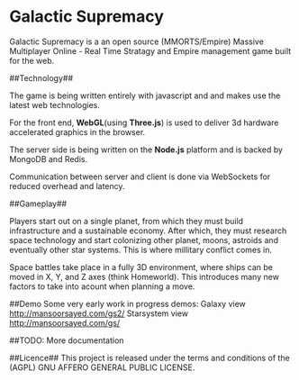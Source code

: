 # Galactic Supremacy

Galactic Supremacy is a an open source (MMORTS/Empire) Massive Multiplayer Online - Real Time Stratagy and Empire management game built for the web.



##Technology##

The game is being written entirely with javascript and and makes use the latest web technologies.

For the front end, **WebGL**(using **Three.js**) is used to deliver 3d hardware accelerated graphics in the browser. 

The server side is being written on the **Node.js** platform and is backed by MongoDB and Redis.

Communication between server and client is done via WebSockets for reduced overhead and latency.



##Gameplay##

Players start out on a single planet, from which they must build infrastructure and a sustainable economy. After which, they must research space technology and start colonizing other planet, moons, astroids and eventually other star systems. This is where millitary conflict comes in.

Space battles take place in a fully 3D environment, where ships can be moved in X, Y, and Z axes (think Homeworld). This introduces many new factors to take into acount when planning a move.


##Demo
Some very early work in progress demos:
Galaxy view
http://mansoorsayed.com/gs2/
Starsystem view
http://mansoorsayed.com/gs/


##TODO:
More documentation



##Licence##
This project is released under the terms and conditions of the (AGPL) GNU AFFERO GENERAL PUBLIC LICENSE.